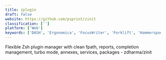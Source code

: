 ```yaml
---
title: zplugin
draft: false 
website: https://github.com/psprint/zinit
classification: ['']
platform: ['Web']
keywords: ['DASH', 'Ergonomica', 'FocusWriter', 'Forklift', 'Hammerspoon', 'KornShell', 'Markdown by DaringFireball', 'Oh My Fish', 'Outgrow', 'Prezto', 'REBOL', 'Ruby', 'Rust', 'XML', 'eltclsh', 'fish', 'fshell', 'sash', 'uPlexa', 'zgen', 'zsh']
---
```

Flexible Zsh plugin manager with clean fpath, reports, completion management, turbo mode, annexes, services, packages - zdharma/zinit